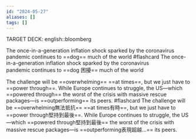 ```yaml
---
id: "2024-05-27"
aliases: []
tags: []
---
```


TARGET DECK: english::bloomberg

The once-in-a-generation inflation shock sparked by the coronavirus pandemic continues to ==dog== much of the world #flashcard
The once-in-a-generation inflation shock sparked by the coronavirus pandemic continues to ==dog 困擾== much of the world
<!--ID: 1716831550907-->

The challenge will be ==overwhelming== ==at times==, but we just have to ==power through==.
While Europe continues to struggle, the US—which ==powered through== the worst of the crisis with massive rescue packages—is ==outperforming== its peers. #flashcard
The challenge will be ==overwhelming無法抵抗== ==at times有時==, but we just have to ==power through堅持到最後==.
While Europe continues to struggle, the US—which ==powered through堅持到最後== the worst of the crisis with massive rescue packages—is ==outperforming表現超越...== its peers.
<!--ID: 1716832281684-->
